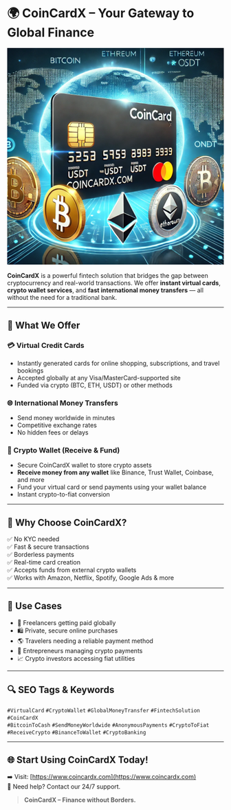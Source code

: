 # 🌍 CoinCardX – Your Gateway to Global Finance

![CoinCardX Banner](https://raw.githubusercontent.com/coincardxcom/coincardx.com/refs/heads/main/6.png)

**CoinCardX** is a powerful fintech solution that bridges the gap between cryptocurrency and real-world transactions. We offer **instant virtual cards**, **crypto wallet services**, and **fast international money transfers** — all without the need for a traditional bank.

---

## 💼 What We Offer

### 💳 Virtual Credit Cards
- Instantly generated cards for online shopping, subscriptions, and travel bookings
- Accepted globally at any Visa/MasterCard-supported site
- Funded via crypto (BTC, ETH, USDT) or other methods

### 🌐 International Money Transfers
- Send money worldwide in minutes
- Competitive exchange rates
- No hidden fees or delays

### 🔐 Crypto Wallet (Receive & Fund)
- Secure CoinCardX wallet to store crypto assets
- **Receive money from any wallet** like Binance, Trust Wallet, Coinbase, and more
- Fund your virtual card or send payments using your wallet balance
- Instant crypto-to-fiat conversion

---

## 🚀 Why Choose CoinCardX?

✅ No KYC needed  
✅ Fast & secure transactions  
✅ Borderless payments  
✅ Real-time card creation  
✅ Accepts funds from external crypto wallets  
✅ Works with Amazon, Netflix, Spotify, Google Ads & more

---

## 📲 Use Cases

- 🔄 Freelancers getting paid globally  
- 🛍️ Private, secure online purchases  
- 🌎 Travelers needing a reliable payment method  
- 💼 Entrepreneurs managing crypto payments  
- 📈 Crypto investors accessing fiat utilities  

---

## 🔍 SEO Tags & Keywords

`#VirtualCard` `#CryptoWallet` `#GlobalMoneyTransfer` `#FintechSolution` `#CoinCardX`  
`#BitcoinToCash` `#SendMoneyWorldwide` `#AnonymousPayments` `#CryptoToFiat`  
`#ReceiveCrypto` `#BinanceToWallet` `#CryptoBanking`

---

## 🌐 Start Using CoinCardX Today!

➡️ Visit: [https://www.coincardx.com](https://www.coincardx.com)  
💬 Need help? Contact our 24/7 support.

> **CoinCardX – Finance without Borders.**
